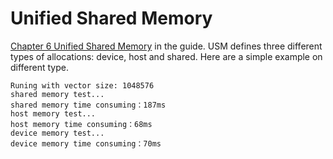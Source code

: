 # Unified Shared Memory
[Chapter 6 Unified Shared Memory](https://link.springer.com/chapter/10.1007%2F978-1-4842-5574-2_6#DOI) in the guide.  USM defines three different types of allocations: device, host and shared. Here are a simple example on different type.

```
Runing with vector size: 1048576
shared memory test...
shared memory time consuming：187ms
host memory test...
host memory time consuming：68ms
device memory test...
device memory time consuming：70ms
```

